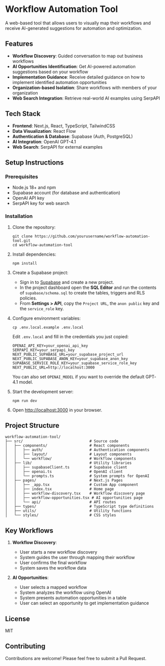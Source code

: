 # Workflow Automation Tool

A web-based tool that allows users to visually map their workflows and receive AI-generated suggestions for automation and optimization.

## Features

- **Workflow Discovery**: Guided conversation to map out business workflows
- **AI Opportunities Identification**: Get AI-powered automation suggestions based on your workflow
- **Implementation Guidance**: Receive detailed guidance on how to implement identified automation opportunities
- **Organization-based Isolation**: Share workflows with members of your organization
- **Web Search Integration**: Retrieve real-world AI examples using SerpAPI

## Tech Stack

- **Frontend**: Next.js, React, TypeScript, TailwindCSS
- **Data Visualization**: React Flow
- **Authentication & Database**: Supabase (Auth, PostgreSQL)
- **AI Integration**: OpenAI GPT-4.1
- **Web Search**: SerpAPI for external examples

## Setup Instructions

### Prerequisites

- Node.js 18+ and npm
- Supabase account (for database and authentication)
- OpenAI API key
- SerpAPI key for web search

### Installation

1. Clone the repository:
   ```
   git clone https://github.com/yourusername/workflow-automation-tool.git
   cd workflow-automation-tool
   ```

2. Install dependencies:
   ```
   npm install
   ```

3. Create a Supabase project:
   - Sign in to [Supabase](https://supabase.com/) and create a new project.
   - In the project dashboard open the **SQL Editor** and run the contents of `supabase/schema.sql` to create the tables, triggers and RLS policies.
   - From **Settings > API**, copy the `Project URL`, the `anon public` key and the `service_role` key.

4. Configure environment variables:
   ```
   cp .env.local.example .env.local
   ```
   Edit `.env.local` and fill in the credentials you just copied:
   ```
   OPENAI_API_KEY=your_openai_api_key
   SERPAPI_KEY=your_serpapi_key
   NEXT_PUBLIC_SUPABASE_URL=your_supabase_project_url
   NEXT_PUBLIC_SUPABASE_ANON_KEY=your_supabase_anon_key
   SUPABASE_SERVICE_ROLE_KEY=your_supabase_service_role_key
   NEXT_PUBLIC_URL=http://localhost:3000
   ```
   You can also set `OPENAI_MODEL` if you want to override the default GPT‑ 4.1 model.

5. Start the development server:
   ```
   npm run dev
   ```

6. Open [http://localhost:3000](http://localhost:3000) in your browser.

## Project Structure

```
workflow-automation-tool/
├── src/                              # Source code
│   ├── components/                   # React components
│   │   ├── auth/                     # Authentication components
│   │   ├── layout/                   # Layout components
│   │   └── workflow/                 # Workflow components
│   ├── lib/                          # Utility libraries
│   │   ├── supabaseClient.ts         # Supabase client
│   │   ├── openai.ts                 # OpenAI client
│   │   └── prompts.ts                # System prompts for OpenAI
│   ├── pages/                        # Next.js Pages
│   │   ├── _app.tsx                  # Custom App component
│   │   ├── index.tsx                 # Home page
│   │   ├── workflow-discovery.tsx    # Workflow discovery page
│   │   ├── workflow-opportunities.tsx # AI opportunities page
│   │   └── api/                      # API routes
│   ├── types/                        # TypeScript type definitions
│   ├── utils/                        # Utility functions
│   └── styles/                       # CSS styles
```

## Key Workflows

1. **Workflow Discovery**:
   - User starts a new workflow discovery
   - System guides the user through mapping their workflow
   - User confirms the final workflow
   - System saves the workflow data

2. **AI Opportunities**:
   - User selects a mapped workflow
   - System analyzes the workflow using OpenAI
   - System presents automation opportunities in a table
   - User can select an opportunity to get implementation guidance

## License

MIT

## Contributing

Contributions are welcome! Please feel free to submit a Pull Request. 